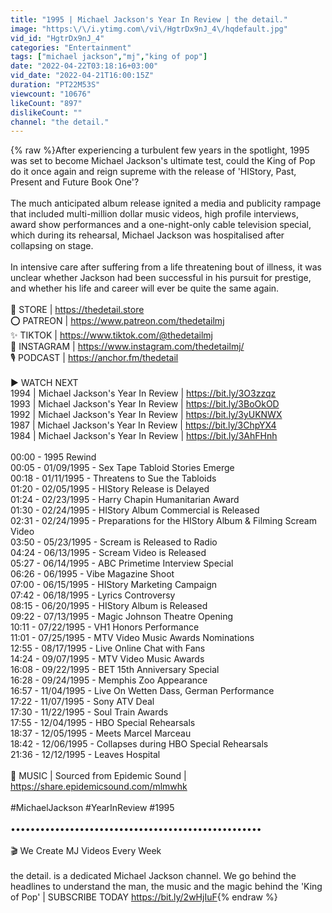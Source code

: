```yaml
---
title: "1995 | Michael Jackson's Year In Review | the detail."
image: "https:\/\/i.ytimg.com\/vi\/HgtrDx9nJ_4\/hqdefault.jpg"
vid_id: "HgtrDx9nJ_4"
categories: "Entertainment"
tags: ["michael jackson","mj","king of pop"]
date: "2022-04-22T03:18:16+03:00"
vid_date: "2022-04-21T16:00:15Z"
duration: "PT22M53S"
viewcount: "10676"
likeCount: "897"
dislikeCount: ""
channel: "the detail."
---
```

{% raw %}After experiencing a turbulent few years in the spotlight, 1995 was set to become Michael Jackson's ultimate test, could the King of Pop do it once again and reign supreme with the release of 'HIStory, Past, Present and Future Book One'?<br /><br />The much anticipated album release ignited a media and publicity rampage that included multi-million dollar music videos, high profile interviews, award show performances and a one-night-only cable television special, which during its rehearsal, Michael Jackson was hospitalised after collapsing on stage.<br /><br />In intensive care after suffering from a life threatening bout of illness, it was unclear whether Jackson had been successful in his pursuit for prestige, and whether his life and career will ever be quite the same again. <br /><br />🛒 STORE | <a rel="nofollow" target="blank" href="https://thedetail.store​">https://thedetail.store​</a><br />⭕ PATREON | <a rel="nofollow" target="blank" href="https://www.patreon.com/thedetailmj">https://www.patreon.com/thedetailmj</a><br />✨ TIKTOK | <a rel="nofollow" target="blank" href="https://www.tiktok.com/@thedetailmj">https://www.tiktok.com/@thedetailmj</a><br />🤳 INSTAGRAM | <a rel="nofollow" target="blank" href="https://www.instagram.com/thedetailmj/">https://www.instagram.com/thedetailmj/</a><br />🎙️ PODCAST | <a rel="nofollow" target="blank" href="https://anchor.fm/thedetail">https://anchor.fm/thedetail</a><br /><br />▶️ WATCH NEXT<br />1994 | Michael Jackson's Year In Review | <a rel="nofollow" target="blank" href="https://bit.ly/3O3zzqz">https://bit.ly/3O3zzqz</a><br />1993 | Michael Jackson's Year In Review | <a rel="nofollow" target="blank" href="https://bit.ly/3BoOkOD">https://bit.ly/3BoOkOD</a><br />1992 | Michael Jackson's Year In Review | <a rel="nofollow" target="blank" href="https://bit.ly/3yUKNWX">https://bit.ly/3yUKNWX</a><br />1987 | Michael Jackson's Year In Review | <a rel="nofollow" target="blank" href="https://bit.ly/3ChpYX4">https://bit.ly/3ChpYX4</a><br />1984 | Michael Jackson's Year In Review | <a rel="nofollow" target="blank" href="https://bit.ly/3AhFHnh">https://bit.ly/3AhFHnh</a><br /><br />00:00 - 1995 Rewind<br />00:05 - 01/09/1995 - Sex Tape Tabloid Stories Emerge <br />00:18 - 01/11/1995 - Threatens to Sue the Tabloids<br />01:20 - 02/05/1995 - HIStory Release is Delayed<br />01:24 - 02/23/1995 - Harry Chapin Humanitarian Award<br />01:30 - 02/24/1995 - HIStory Album Commercial is Released<br />02:31 - 02/24/1995 - Preparations for the HIStory Album &amp; Filming Scream Video<br />03:50 - 05/23/1995 - Scream is Released to Radio<br />04:24 - 06/13/1995 - Scream Video is Released<br />05:27 - 06/14/1995 - ABC Primetime Interview Special<br />06:26 - 06/1995 - Vibe Magazine Shoot<br />07:00 - 06/15/1995 - HIStory Marketing Campaign<br />07:42 - 06/18/1995 - Lyrics Controversy <br />08:15 - 06/20/1995 - HIStory Album is Released<br />09:22 - 07/13/1995 - Magic Johnson Theatre Opening<br />10:11 - 07/22/1995 - VH1 Honors Performance<br />11:01 - 07/25/1995 - MTV Video Music Awards Nominations<br />12:55 - 08/17/1995 - Live Online Chat with Fans<br />14:24 - 09/07/1995 - MTV Video Music Awards<br />16:08 - 09/22/1995 - BET 15th Anniversary Special<br />16:28 - 09/24/1995 - Memphis Zoo Appearance<br />16:57 - 11/04/1995 - Live On Wetten Dass, German Performance<br />17:22 - 11/07/1995 - Sony ATV Deal<br />17:30 - 11/22/1995 - Soul Train Awards<br />17:55 - 12/04/1995 - HBO Special Rehearsals<br />18:37 - 12/05/1995 - Meets Marcel Marceau<br />18:42 - 12/06/1995 - Collapses during HBO Special Rehearsals<br />21:36 - 12/12/1995 - Leaves Hospital<br /><br />🎵 MUSIC | Sourced from Epidemic Sound | <a rel="nofollow" target="blank" href="https://share.epidemicsound.com/mlmwhk">https://share.epidemicsound.com/mlmwhk</a><br /><br />#MichaelJackson #YearInReview #1995<br /><br />••••••••••••••••••••••••••••••••••••••••­­­•••••••••••<br /><br />🎬 We Create MJ Videos Every Week<br /><br />the detail. is a dedicated Michael Jackson channel. We go behind the headlines to understand the man, the music and the magic behind the 'King of Pop' | SUBSCRIBE TODAY <a rel="nofollow" target="blank" href="https://bit.ly/2wHjIuF​">https://bit.ly/2wHjIuF​</a>{% endraw %}
